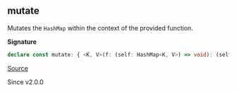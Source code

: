 ## mutate

Mutates the `HashMap` within the context of the provided function.

**Signature**

```ts
declare const mutate: { <K, V>(f: (self: HashMap<K, V>) => void): (self: HashMap<K, V>) => HashMap<K, V>; <K, V>(self: HashMap<K, V>, f: (self: HashMap<K, V>) => void): HashMap<K, V>; }
```

[Source](https://github.com/Effect-TS/effect/tree/main/packages/effect/src/HashMap.ts#L283)

Since v2.0.0